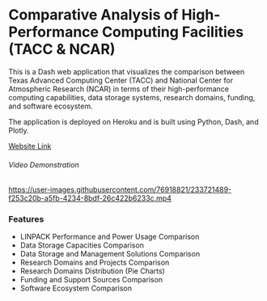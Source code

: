 # Comparative Analysis of High-Performance Computing Facilities (TACC & NCAR)

This is a Dash web application that visualizes the comparison between Texas Advanced Computing Center (TACC) and National Center for Atmospheric Research (NCAR) in terms of their high-performance computing capabilities, data storage systems, research domains, funding, and software ecosystem.

The application is deployed on Heroku and is built using Python, Dash, and Plotly.

[Website Link](https://tacc-ncar-visualization.herokuapp.com/)
###### Video Demonstration
https://user-images.githubusercontent.com/76918821/233721489-f253c20b-a5fb-4234-8bdf-26c422b6233c.mp4

### Features
- LINPACK Performance and Power Usage Comparison
- Data Storage Capacities Comparison
- Data Storage and Management Solutions Comparison
- Research Domains and Projects Comparison
- Research Domains Distribution (Pie Charts)
- Funding and Support Sources Comparison
- Software Ecosystem Comparison





